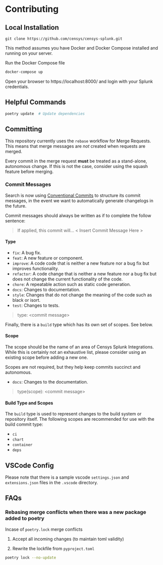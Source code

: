 # Contributing

## Local Installation

`git clone https://github.com/censys/censys-splunk.git`

This method assumes you have Docker and Docker Compose installed and running on
your server.

Run the Docker Compose file

```sh
docker-compose up
```

Open your browser to https://localhost:8000/ and login with your Splunk credentials.

## Helpful Commands

```sh
poetry update  # Update dependencies
```

## Committing

This repository currently uses the `rebase` workflow for Merge Requests. This means
that merge messages are _not_ created when requests are merged.

Every commit in the merge request **must** be treated as a stand-alone, autonomous
change. If this is not the case, consider using the squash feature before
merging.

### Commit Messages

Search is now using
[Conventional Commits](https://www.conventionalcommits.org/en/v1.0.0/)
to structure its commit messages, in the event we want to automatically
generate changelogs in the future.

Commit messages should always be written as if to complete the follow sentence:

> If applied, this commit will... < Insert Commit Message Here >

#### Type

- `fix`: A bug fix.
- `feat`: A new feature or component.
- `improve`: A code code that is neither a new feature nor a bug fix but improves
  functionality.
- `refactor`: A code change that is neither a new feature nor
  a bug fix but does not change the current functionality of the code.
- `chore`: A repeatable action such as static code generation.
- `docs`: Changes to documentation.
- `style`: Changes that do not change the meaning of the code such as black or isort.
- `test`: Changes to tests.

> type: \<commit message>

Finally, there is a `build` type which has its own set of scopes. See below.

#### Scope

The scope should be the name of an area of Censys Splunk Integrations. While this is certainly not
an exhaustive list, please consider using an existing scope before adding a
new one.

Scopes are not required, but they help keep commits succinct and autonomous.

- `docs`: Changes to the documentation.

> type(scope): \<commit message>

#### Build Type and Scopes

The `build` type is used to represent changes to the build system or repository itself.
The following scopes are recommended for use with the build commit type:

- `ci`
- `chart`
- `container`
- `deps`

## VSCode Config

Please note that there is a sample vscode `settings.json` and `extensions.json`
files in the `.vscode` directory.

## FAQs

### Rebasing merge conflicts when there was a new package added to poetry

Incase of `poetry.lock` merge conflicts

1. Accept all incoming changes (to maintain toml validity)

2. Rewrite the lockfile from `pyproject.toml`

```sh
poetry lock --no-update
```
